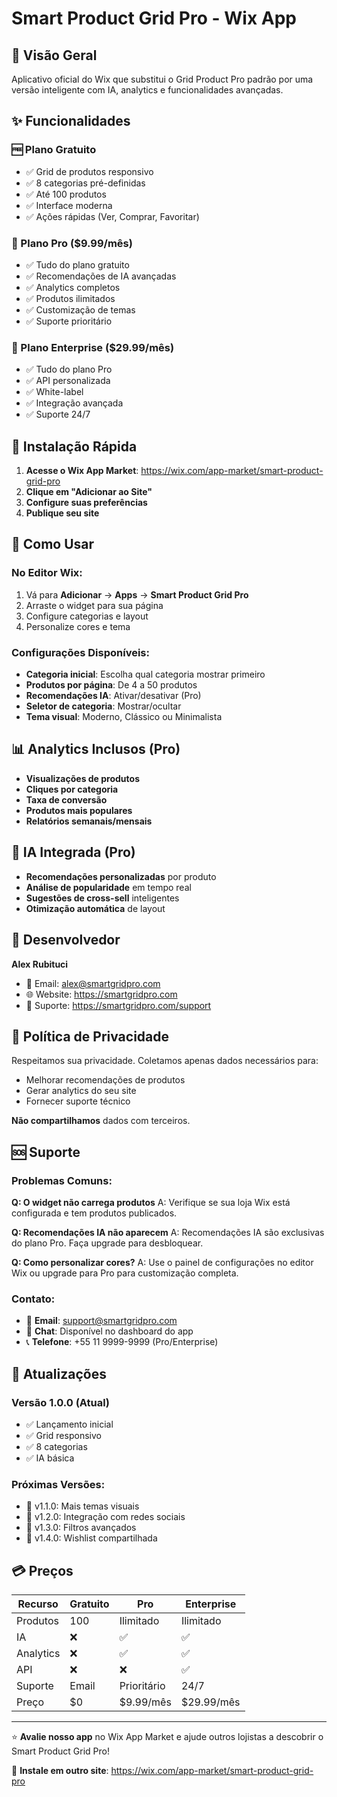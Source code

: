 # Smart Product Grid Pro - Wix App

## 🎯 Visão Geral
Aplicativo oficial do Wix que substitui o Grid Product Pro padrão por uma versão inteligente com IA, analytics e funcionalidades avançadas.

## ✨ Funcionalidades

### 🆓 Plano Gratuito
- ✅ Grid de produtos responsivo
- ✅ 8 categorias pré-definidas
- ✅ Até 100 produtos
- ✅ Interface moderna
- ✅ Ações rápidas (Ver, Comprar, Favoritar)

### 💎 Plano Pro ($9.99/mês)
- ✅ Tudo do plano gratuito
- ✅ Recomendações de IA avançadas
- ✅ Analytics completos
- ✅ Produtos ilimitados
- ✅ Customização de temas
- ✅ Suporte prioritário

### 🏢 Plano Enterprise ($29.99/mês)
- ✅ Tudo do plano Pro
- ✅ API personalizada
- ✅ White-label
- ✅ Integração avançada
- ✅ Suporte 24/7

## 🚀 Instalação Rápida

1. **Acesse o Wix App Market**: https://wix.com/app-market/smart-product-grid-pro
2. **Clique em "Adicionar ao Site"**
3. **Configure suas preferências**
4. **Publique seu site**

## 🎨 Como Usar

### No Editor Wix:
1. Vá para **Adicionar** → **Apps** → **Smart Product Grid Pro**
2. Arraste o widget para sua página
3. Configure categorias e layout
4. Personalize cores e tema

### Configurações Disponíveis:
- **Categoria inicial**: Escolha qual categoria mostrar primeiro
- **Produtos por página**: De 4 a 50 produtos
- **Recomendações IA**: Ativar/desativar (Pro)
- **Seletor de categoria**: Mostrar/ocultar
- **Tema visual**: Moderno, Clássico ou Minimalista

## 📊 Analytics Inclusos (Pro)

- **Visualizações de produtos**
- **Cliques por categoria** 
- **Taxa de conversão**
- **Produtos mais populares**
- **Relatórios semanais/mensais**

## 🤖 IA Integrada (Pro)

- **Recomendações personalizadas** por produto
- **Análise de popularidade** em tempo real
- **Sugestões de cross-sell** inteligentes
- **Otimização automática** de layout

## 🔧 Desenvolvedor

**Alex Rubituci**
- 📧 Email: alex@smartgridpro.com
- 🌐 Website: https://smartgridpro.com
- 💬 Suporte: https://smartgridpro.com/support

## 📄 Política de Privacidade

Respeitamos sua privacidade. Coletamos apenas dados necessários para:
- Melhorar recomendações de produtos
- Gerar analytics do seu site
- Fornecer suporte técnico

**Não compartilhamos** dados com terceiros.

## 🆘 Suporte

### Problemas Comuns:

**Q: O widget não carrega produtos**
A: Verifique se sua loja Wix está configurada e tem produtos publicados.

**Q: Recomendações IA não aparecem**
A: Recomendações IA são exclusivas do plano Pro. Faça upgrade para desbloquear.

**Q: Como personalizar cores?**
A: Use o painel de configurações no editor Wix ou upgrade para Pro para customização completa.

### Contato:
- 📧 **Email**: support@smartgridpro.com
- 💬 **Chat**: Disponível no dashboard do app
- 📞 **Telefone**: +55 11 9999-9999 (Pro/Enterprise)

## 🔄 Atualizações

### Versão 1.0.0 (Atual)
- ✅ Lançamento inicial
- ✅ Grid responsivo
- ✅ 8 categorias
- ✅ IA básica

### Próximas Versões:
- 🔄 v1.1.0: Mais temas visuais
- 🔄 v1.2.0: Integração com redes sociais
- 🔄 v1.3.0: Filtros avançados
- 🔄 v1.4.0: Wishlist compartilhada

## 💳 Preços

| Recurso | Gratuito | Pro | Enterprise |
|---------|----------|-----|------------|
| Produtos | 100 | Ilimitado | Ilimitado |
| IA | ❌ | ✅ | ✅ |
| Analytics | ❌ | ✅ | ✅ |
| API | ❌ | ❌ | ✅ |
| Suporte | Email | Prioritário | 24/7 |
| Preço | $0 | $9.99/mês | $29.99/mês |

---

⭐ **Avalie nosso app** no Wix App Market e ajude outros lojistas a descobrir o Smart Product Grid Pro!

📱 **Instale em outro site**: https://wix.com/app-market/smart-product-grid-pro
